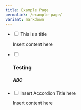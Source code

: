 ```yaml
---
title: Example Page
permalink: /example-page/
variant: markdown
---
```

<ul class="jekyllcodex\_accordion">  
  
<li><input type="checkbox" id="accordion1">  
<label for="accordion1">This is a title</label><div>  
<p>Insert content here</p>  
</div></li>  
  
<li><input type="checkbox" id="accordion2">  
<h3><label for="accordion2">Testing</label></h3><div>  
<h5>ABC</h5>  
</div></li>  
  
<li><input type="checkbox" id="accordion3">  
<label for="accordion3">Insert Accordion Title here</label><div>  
<p>Insert content here</p>  
</div></li>  
  
</ul>